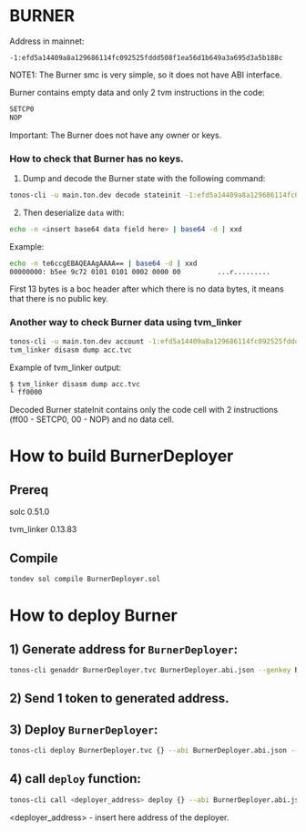 # BURNER 

Address in mainnet:

    -1:efd5a14409a8a129686114fc092525fddd508f1ea56d1b649a3a695d3a5b188c

NOTE1: The Burner smc is very simple, so it does not have ABI interface.

Burner contains empty data and only 2 tvm instructions in the code: 

```bash
SETCP0 
NOP
```

Important: The Burner does not have any owner or keys.

### How to check that Burner has no keys.

1. Dump and decode the Burner state with the following command:

```bash
tonos-cli -u main.ton.dev decode stateinit -1:efd5a14409a8a129686114fc092525fddd508f1ea56d1b649a3a695d3a5b188c
```

2. Then deserialize `data` with:

```bash
echo -n <insert base64 data field here> | base64 -d | xxd
```

Example: 

```bash
echo -n te6ccgEBAQEAAgAAAA== | base64 -d | xxd
00000000: b5ee 9c72 0101 0101 0002 0000 00         ...r.........
```

First 13 bytes is a boc header after which there is no data bytes, it means that there is no public key.

### Another way to check Burner data using tvm_linker

```bash
tonos-cli -u main.ton.dev account -1:efd5a14409a8a129686114fc092525fddd508f1ea56d1b649a3a695d3a5b188c --dumptvc acc.tvc
tvm_linker disasm dump acc.tvc

```

Example of tvm_linker output:

```bash
$ tvm_linker disasm dump acc.tvc
└ ff0000
```

Decoded Burner stateInit contains only the code cell with 2 instructions (ff00 - SETCP0, 00 - NOP) and no data cell.

# How to build BurnerDeployer

## Prereq

solc 0.51.0

tvm_linker 0.13.83

## Compile

```bash
tondev sol compile BurnerDeployer.sol
```

# How to deploy Burner

## 1) Generate address for `BurnerDeployer`:

```bash
tonos-cli genaddr BurnerDeployer.tvc BurnerDeployer.abi.json --genkey BurnerDeployer.keys.json
```
## 2) Send 1 token to generated address.

## 3) Deploy `BurnerDeployer`:

```bash
tonos-cli deploy BurnerDeployer.tvc {} --abi BurnerDeployer.abi.json --sign BurnerDeployer.keys.json
```

## 4) call `deploy` function:

```bash
tonos-cli call <deployer_address> deploy {} --abi BurnerDeployer.abi.json --sign BurnerDeployer.keys.json
```
<deployer_address> - insert here address of the deployer.
